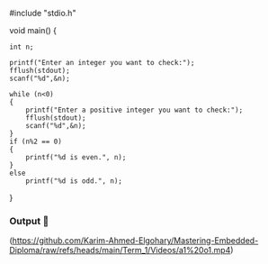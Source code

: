#include "stdio.h"

void main()
{

	int n;

	printf("Enter an integer you want to check:");
	fflush(stdout);
	scanf("%d",&n);

	while (n<0)
	{
		printf("Enter a positive integer you want to check:");
		fflush(stdout);
		scanf("%d",&n);
	}
	if (n%2 == 0)
	{
		printf("%d is even.", n);
	}
	else
		printf("%d is odd.", n);


}


### Output 🎥
(https://github.com/Karim-Ahmed-Elgohary/Mastering-Embedded-Diploma/raw/refs/heads/main/Term_1/Videos/a1%20o1.mp4)












